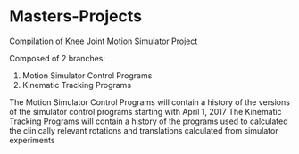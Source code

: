 # Masters-Projects
Compilation of Knee Joint Motion Simulator Project

Composed of 2 branches:
1. Motion Simulator Control Programs
2. Kinematic Tracking Programs

The Motion Simulator Control Programs will contain a history of the versions of the simulator control programs starting with April 1, 2017
The Kinematic Tracking Programs will contain a history of the programs used to calculated the clinically relevant rotations and translations calculated from simulator experiments
